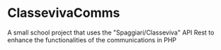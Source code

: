 # ClassevivaComms
A small school project that uses the "Spaggiari/Classeviva" API Rest to enhance the functionalities of the communications in PHP
